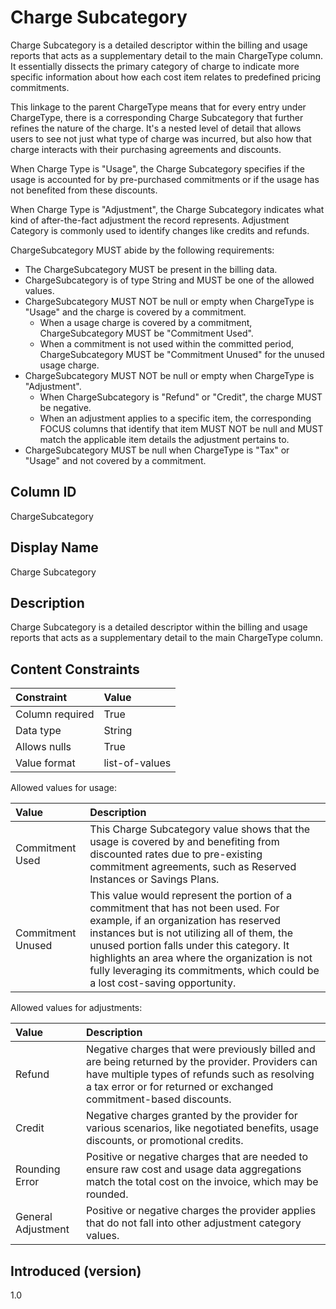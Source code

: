# Charge Subcategory

Charge Subcategory is a detailed descriptor within the billing and usage reports that acts as a supplementary detail to the main ChargeType column. It essentially dissects the primary category of charge to indicate more specific information about how each cost item relates to predefined pricing commitments.

This linkage to the parent ChargeType means that for every entry under ChargeType, there is a corresponding Charge Subcategory that further refines the nature of the charge. It's a nested level of detail that allows users to see not just what type of charge was incurred, but also how that charge interacts with their purchasing agreements and discounts.

When Charge Type is "Usage", the Charge Subcategory specifies if the usage is accounted for by pre-purchased commitments or if the usage has not benefited from these discounts.

When Charge Type is "Adjustment", the Charge Subcategory indicates what kind of after-the-fact adjustment the record represents. Adjustment Category is commonly used to identify changes like credits and refunds.

ChargeSubcategory MUST abide by the following requirements:

- The ChargeSubcategory MUST be present in the billing data.
- ChargeSubcategory is of type String and MUST be one of the allowed values.
- ChargeSubcategory MUST NOT be null or empty when ChargeType is "Usage" and the charge is covered by a commitment.
  - When a usage charge is covered by a commitment, ChargeSubcategory MUST be "Commitment Used".
  - When a commitment is not used within the committed period, ChargeSubcategory MUST be "Commitment Unused" for the unused usage charge.
- ChargeSubcategory MUST NOT be null or empty when ChargeType is "Adjustment".
  - When ChargeSubcategory is "Refund" or "Credit", the charge MUST be negative.
  - When an adjustment applies to a specific item, the corresponding FOCUS columns that identify that item MUST NOT be null and MUST match the applicable item details the adjustment pertains to.
- ChargeSubcategory MUST be null when ChargeType is "Tax" or "Usage" and not covered by a commitment.

## Column ID

ChargeSubcategory

## Display Name

Charge Subcategory

## Description

Charge Subcategory is a detailed descriptor within the billing and usage reports that acts as a supplementary detail to the main ChargeType column.

## Content Constraints

| Constraint      | Value                                    |
| :-------------- | :--------------------------------------- |
| Column required | True                                     |
| Data type       | String                                   |
| Allows nulls    | True                                     |
| Value format    | list-of-values                           |

Allowed values for usage:

| Value      | Description                                                                                                                                                                   |
|:----------------|:-----------------------------------------------------------------------------------------------------------------------------------------------------------------------------------------------|
| Commitment Used  | This Charge Subcategory value shows that the usage is covered by and benefiting from discounted rates due to pre-existing commitment agreements, such as Reserved Instances or Savings Plans.
| Commitment Unused | This value would represent the portion of a commitment that has not been used. For example, if an organization has reserved instances but is not utilizing all of them, the unused portion falls under this category. It highlights an area where the organization is not fully leveraging its commitments, which could be a lost cost-saving opportunity.

Allowed values for adjustments:

| Value      | Description                                                                                                                                                                   |
|:----------------|:-----------------------------------------------------------------------------------------------------------------------------------------------------------------------------------------------|
| Refund | Negative charges that were previously billed and are being returned by the provider. Providers can have multiple types of refunds such as resolving a tax error or for returned or exchanged commitment-based discounts.
| Credit  | Negative charges granted by the provider for various scenarios, like negotiated benefits, usage discounts, or promotional credits.
| Rounding Error | Positive or negative charges that are needed to ensure raw cost and usage data aggregations match the total cost on the invoice, which may be rounded. |
| General Adjustment | Positive or negative charges the provider applies that do not fall into other adjustment category values. |

## Introduced (version)

1.0
